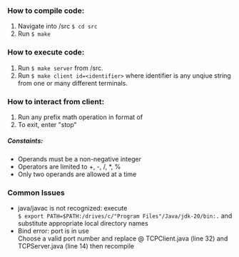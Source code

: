 ### How to compile code: 
1. Navigate into /src `$ cd src`
2. Run `$ make` 

### How to execute code:
1. Run `$ make server` from /src.
2. Run `$ make client id=<identifier>` where identifier is any unqiue string 
from one or many different terminals.

### How to interact from client:
1. Run any prefix math operation in format of <operator><operand1> <operand2>
2. To exit, enter "stop"
	
##### Constaints: 
- Operands must be a non-negative integer
- Operators are limited to +, -, /, *, %
- Only two operands are allowed at a time

### Common Issues
- java/javac is not recognized: execute \
	`$ export PATH=$PATH:/drives/c/"Program Files"/Java/jdk-20/bin:.` and substitute appropriate local directory names 
- Bind error: port is in use \
	Choose a valid  port number and replace @ TCPClient.java (line 32) and TCPServer.java (line 14) then recompile
